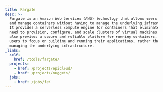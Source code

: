 ```yaml
---
title: Fargate
desc: >-
  Fargate is an Amazon Web Services (AWS) technology that allows users to deploy
  and manage containers without having to manage the underlying infrastructure.
  It provides a serverless compute engine for containers that eliminates the
  need to provision, configure, and scale clusters of virtual machines. Fargate
  also provides a secure and reliable platform for running containers, allowing
  users to focus on building and running their applications, rather than
  managing the underlying infrastructure.
_links:
  self:
    href: /tools/fargate/
  projects:
    - href: /projects/epicloud/
    - href: /projects/nuggets/
  jobs:
    - href: /jobs/fe/
---
```


